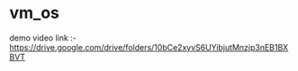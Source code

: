 # vm_os

demo video link :-   https://drive.google.com/drive/folders/10bCe2xyvS6UYibjutMnzjp3nEB1BXBVT
